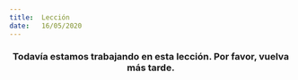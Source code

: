 ```yaml
---
title:  Lección
date:   16/05/2020
---
```


### <center>Todavía estamos trabajando en esta lección. Por favor, vuelva más tarde.</center>